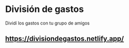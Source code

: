 # División de gastos

Dividí los gastos con tu grupo de amigos

## https://divisiondegastos.netlify.app/
